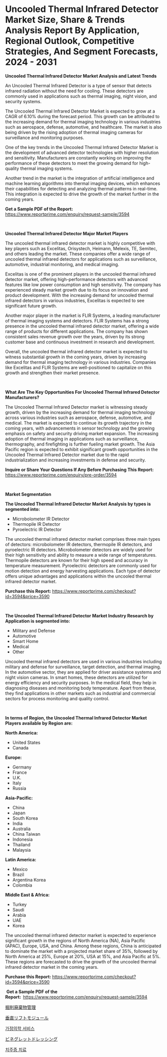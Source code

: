<p><h1>Uncooled Thermal Infrared Detector Market Size, Share & Trends Analysis Report By Application, Regional Outlook, Competitive Strategies, And Segment Forecasts, 2024 - 2031</h1></p><p><strong>Uncooled Thermal Infrared Detector Market Analysis and Latest Trends</strong></p>
<p><p>An Uncooled Thermal Infrared Detector is a type of sensor that detects infrared radiation without the need for cooling. These detectors are commonly used in applications such as thermal imaging, night vision, and security systems.</p><p>The Uncooled Thermal Infrared Detector Market is expected to grow at a CAGR of 6.10% during the forecast period. This growth can be attributed to the increasing demand for thermal imaging technology in various industries such as aerospace, defense, automotive, and healthcare. The market is also being driven by the rising adoption of thermal imaging cameras for surveillance and monitoring purposes.</p><p>One of the key trends in the Uncooled Thermal Infrared Detector Market is the development of advanced detector technologies with higher resolution and sensitivity. Manufacturers are constantly working on improving the performance of these detectors to meet the growing demand for high-quality thermal imaging systems.</p><p>Another trend in the market is the integration of artificial intelligence and machine learning algorithms into thermal imaging devices, which enhances their capabilities for detecting and analyzing thermal patterns in real-time. This integration is expected to drive the growth of the market further in the coming years.</p></p>
<p><strong>Get a Sample PDF of the Report:&nbsp;</strong> <a href="https://www.reportprime.com/enquiry/request-sample/3594">https://www.reportprime.com/enquiry/request-sample/3594</a></p>
<p>&nbsp;</p>
<p><strong>Uncooled Thermal Infrared Detector Major Market Players</strong></p>
<p><p>The uncooled thermal infrared detector market is highly competitive with key players such as Excelitas, Orisystech, Heimann, Melexis, TE, Semitec, and others leading the market. These companies offer a wide range of uncooled thermal infrared detectors for applications such as surveillance, automotive, industrial monitoring, and medical imaging.</p><p>Excelitas is one of the prominent players in the uncooled thermal infrared detector market, offering high-performance detectors with advanced features like low power consumption and high sensitivity. The company has experienced steady market growth due to its focus on innovation and product development. With the increasing demand for uncooled thermal infrared detectors in various industries, Excelitas is expected to see significant future growth.</p><p>Another major player in the market is FLIR Systems, a leading manufacturer of thermal imaging systems and detectors. FLIR Systems has a strong presence in the uncooled thermal infrared detector market, offering a wide range of products for different applications. The company has shown consistent sales revenue growth over the years, driven by its strong customer base and continuous investment in research and development.</p><p>Overall, the uncooled thermal infrared detector market is expected to witness substantial growth in the coming years, driven by increasing demand for thermal imaging technology in various industries. Companies like Excelitas and FLIR Systems are well-positioned to capitalize on this growth and strengthen their market presence.</p></p>
<p>&nbsp;</p>
<p><strong>What Are The Key Opportunities For Uncooled Thermal Infrared Detector Manufacturers?</strong></p>
<p><p>The Uncooled Thermal Infrared Detector market is witnessing steady growth, driven by the increasing demand for thermal imaging technology across various industries such as aerospace, defense, automotive, and medical. The market is expected to continue its growth trajectory in the coming years, with advancements in sensor technology and the growing emphasis on safety and security driving market expansion. The increasing adoption of thermal imaging in applications such as surveillance, thermography, and firefighting is further fueling market growth. The Asia Pacific region is expected to exhibit significant growth opportunities in the Uncooled Thermal Infrared Detector market due to the rapid industrialization and increasing investments in defense and security.</p></p>
<p><strong>Inquire or Share Your Questions If Any Before Purchasing This Report:</strong> <a href="https://www.reportprime.com/enquiry/pre-order/3594">https://www.reportprime.com/enquiry/pre-order/3594</a></p>
<p>&nbsp;</p>
<p><strong>Market Segmentation</strong></p>
<p><strong>The Uncooled Thermal Infrared Detector Market Analysis by types is segmented into:</strong></p>
<p><ul><li>Microbolometer IR Detector</li><li>Thermopile IR Detector</li><li>Pyroelectric IR Detector</li></ul></p>
<p><p>The uncooled thermal infrared detector market comprises three main types of detectors: microbolometer IR detectors, thermopile IR detectors, and pyroelectric IR detectors. Microbolometer detectors are widely used for their high sensitivity and ability to measure a wide range of temperatures. Thermopile detectors are known for their high speed and accuracy in temperature measurement. Pyroelectric detectors are commonly used for motion detection and energy harvesting applications. Each type of detector offers unique advantages and applications within the uncooled thermal infrared detector market.</p></p>
<p><strong>Purchase this Report:&nbsp;</strong><a href="https://www.reportprime.com/checkout?id=3594&price=3590">https://www.reportprime.com/checkout?id=3594&price=3590</a></p>
<p>&nbsp;</p>
<p><strong>The Uncooled Thermal Infrared Detector Market Industry Research by Application is segmented into:</strong></p>
<p><ul><li>Military and Defense</li><li>Automotive</li><li>Smart Home</li><li>Medical</li><li>Other</li></ul></p>
<p><p>Uncooled thermal infrared detectors are used in various industries including military and defense for surveillance, target detection, and thermal imaging. In the automotive sector, they are applied for driver assistance systems and night vision cameras. In smart homes, these detectors are utilized for energy efficiency and security purposes. In the medical field, they help in diagnosing diseases and monitoring body temperature. Apart from these, they find applications in other markets such as industrial and commercial sectors for process monitoring and quality control.</p></p>
<p>&nbsp;</p>
<p><strong>In terms of Region, the Uncooled Thermal Infrared Detector Market Players available by Region are:</strong></p>
<p>
    <p> <strong> North America: </strong>
        <ul>
            <li>United States</li>
            <li>Canada</li>
        </ul>
        </p> 
    <p> <strong> Europe: </strong>
        <ul>
            <li>Germany</li>
            <li>France</li>
            <li>U.K.</li>
            <li>Italy</li>
            <li>Russia</li>
        </ul>
        </p> 
    <p> <strong> Asia-Pacific: </strong>
        <ul>
            <li>China</li>
            <li>Japan</li>
            <li>South Korea</li>
            <li>India</li>
            <li>Australia</li>
            <li>China Taiwan</li>
            <li>Indonesia</li>
            <li>Thailand</li>
            <li>Malaysia</li>
        </ul>
        </p> 
    <p> <strong> Latin America: </strong>
        <ul>
            <li>Mexico</li>
            <li>Brazil</li>
            <li>Argentina Korea</li>
            <li>Colombia</li>
        </ul>
        </p> 
    <p> <strong> Middle East & Africa: </strong>
        <ul>
            <li>Turkey</li>
            <li>Saudi</li>
            <li>Arabia</li>
            <li>UAE</li>
            <li>Korea</li>
        </ul>
    </p>
    </p>
<p><p>The uncooled thermal infrared detector market is expected to experience significant growth in the regions of North America (NA), Asia Pacific (APAC), Europe, USA, and China. Among these regions, China is anticipated to dominate the market with a projected market share of 35%, followed by North America at 25%, Europe at 20%, USA at 15%, and Asia Pacific at 5%. These regions are forecasted to drive the growth of the uncooled thermal infrared detector market in the coming years.</p></p>
<p><strong>Purchase this Report: </strong><a href="https://www.reportprime.com/checkout?id=3594&price=3590">https://www.reportprime.com/checkout?id=3594&price=3590</a></p>
<p>&nbsp;<strong>Get a Sample PDF of the Report:&nbsp;&nbsp;</strong><a href="https://www.reportprime.com/enquiry/request-sample/3594">https://www.reportprime.com/enquiry/request-sample/3594</a></p>
<p><strong></strong></p>
<p><p><a href="https://github.com/JacksonWiza1924/Market-Research-Report-List-1/blob/main/414986114489.md">掘削廃棄物管理</a></p><p><a href="https://medium.com/@coraltrout1923/%E5%9E%82%E7%9B%B4%E3%83%AA%E3%83%95%E3%83%88%E3%83%A2%E3%82%B8%E3%83%A5%E3%83%BC%E3%83%AB%E5%B8%82%E5%A0%B4%E8%A6%8F%E6%A8%A1-%E5%B8%82%E5%A0%B4%E5%B1%95%E6%9C%9B%E3%81%A8%E5%B8%82%E5%A0%B4%E4%BA%88%E6%B8%AC-2024%E5%B9%B4%E3%81%8B%E3%82%892031%E5%B9%B4-82b49514c369">垂直リフトモジュール</a></p><p><a href="https://github.com/RichardLueilwitz787/Market-Research-Report-List-1/blob/main/294739513656.md">가정의학 서비스</a></p><p><a href="https://medium.com/@santosuigrtley997836/%E3%83%93%E3%83%8D%E3%82%B0%E3%83%AC%E3%83%83%E3%83%88%E3%83%89%E3%83%AC%E3%83%83%E3%82%B7%E3%83%B3%E3%82%B0%E5%B8%82%E5%A0%B4%E3%81%AE%E3%82%A4%E3%83%B3%E3%82%B5%E3%82%A4%E3%83%88-%E5%B8%82%E5%A0%B4%E5%8B%95%E5%90%91-%E6%88%90%E9%95%B7-2024%E5%B9%B4%E3%81%8B%E3%82%892031%E5%B9%B4%E3%81%BE%E3%81%A7%E3%81%AE%E4%BA%88%E6%B8%AC-8806fca8563b">ビネグレットドレッシング</a></p><p><a href="https://medium.com/@demarcuskuhlman/%ED%95%98%EC%9D%B4%ED%8F%AC%EB%8F%88%ED%8B%B0%EC%95%84-%EC%B9%98%EB%A3%8C-%EC%8B%9C%EC%9E%A5-%EC%A0%90%EC%9C%A0%EC%9C%A8-%EC%A7%84%ED%99%94-%EB%B0%8F-%EC%8B%9C%EC%9E%A5-%EC%84%B1%EC%9E%A5-%EC%B6%94%EC%84%B8-2024%EB%85%84-2031%EB%85%84-65e802f3002a">치주증 치료</a></p></p>